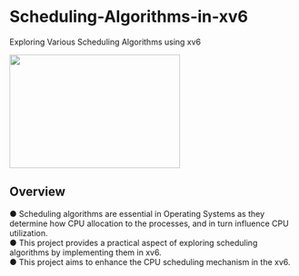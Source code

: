 # Scheduling-Algorithms-in-xv6
Exploring Various Scheduling Algorithms using xv6

<img style="justify:center;" src="https://github.com/user-attachments/assets/bc676e72-c333-41b8-a3b9-a14df2995f77" height="200" width="300">


## Overview
● Scheduling algorithms are essential in Operating Systems as they determine how CPU allocation to the processes, and in turn influence CPU utilization.<br>
 ● This project provides a practical aspect of exploring scheduling algorithms by implementing them in xv6.<br>
 ● This project aims to enhance the CPU scheduling mechanism in the xv6.
